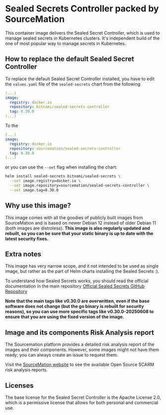 # Sealed Secrets Controller packed by SourceMation

This container image delivers the Sealed Secret Controller, which is used to
manage sealed secrets in Kubernetes clusters. It's independent build of the one
of most popular way to manage secrets in Kubernetes.

## How to replace the default Sealed Secret Controller

To replace the default Sealed Secret Controller installed, you have to edit the
`values.yaml` file of the `sealed-secrets` chart from the following

```yaml
(...)
image:
  registry: docker.io
  repository: bitnami/sealed-secrets-controller
  tag: 0.30.0
(...)
```

To the

```yaml
(...)
image:
  registry: docker.io
  repository: sourcemation/sealed-secrets-controller
  tag: 0.30.0
(...)
```

or you can use the `--set` flag when installing the chart:

```bash
helm install sealed-secrets bitnami/sealed-secrets \
  --set image.registry=docker.io \
  --set image.repository=sourcemation/sealed-secrets-controller \
  --set image.tag=0.30.0
```

## Why use this image?

This image comes with all the goodies of publicly built images from
SourceMation and is based on newer Debian 12 instead of older Debian 11 (both
images are distroless). **This image is also regularly updated and rebuilt, so
you can be sure that your static binary is up to date with the latest security
fixes.**

## Extra notes

This image has very narrow scope, and it not intended to be used as single
image, but rather as the part of Helm charts installing the Sealed Secrets :).

To understand how Sealed Secrets works, you should read the official documentation
in the main repository [Official Sealed Secrets GitHub
Repository](https://github.com/bitnami-labs/sealed-secrets#overview)


**Note that the main tags like v0.30.0 are overwritten, even if the base
software does not change (but the go binary is rebuilt for security reasons),
so you can use more specific tags like v0.30.0-20250608 to ensure that you are
using the fixed version of the image.**

## Image and its components Risk Analysis report

The Sourcemation platform provides a detailed risk analysis report of the
images and their components. However, some images might not have them ready;
you can always create an issue to request them.

Visit the [SourceMation website](https://sourcemation.com) to see the available
Open Source SCARM risk analysis reports.

## Licenses

The base license for the Sealed Secret Controller is the Apache License 2.0,
which is a permissive license that allows for both personal and commercial use.

